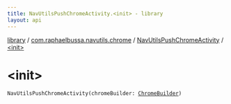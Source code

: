 ```yaml
---
title: NavUtilsPushChromeActivity.<init> - library
layout: api
---
```


<div class='api-docs-breadcrumbs'><a href="../../index.html">library</a> / <a href="../index.html">com.raphaelbussa.navutils.chrome</a> / <a href="index.html">NavUtilsPushChromeActivity</a> / <a href="./-init-.html">&lt;init&gt;</a></div>

# &lt;init&gt;

<div class="signature"><code><span class="identifier">NavUtilsPushChromeActivity</span><span class="symbol">(</span><span class="parameterName" id="com.raphaelbussa.navutils.chrome.NavUtilsPushChromeActivity$<init>(com.raphaelbussa.navutils.chrome.ChromeBuilder)/chromeBuilder">chromeBuilder</span><span class="symbol">:</span>&nbsp;<a href="../-chrome-builder/index.html"><span class="identifier">ChromeBuilder</span></a><span class="symbol">)</span></code></div>
